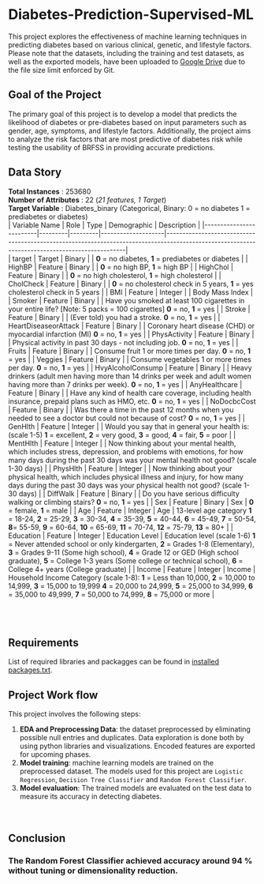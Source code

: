 # Diabetes-Prediction-Supervised-ML
This project explores the effectiveness of machine learning techniques in predicting diabetes based on various clinical, genetic, and lifestyle factors. Please note that the datasets, including the training and test datasets, as well as the exported models, have been uploaded to [Google Drive](https://drive.google.com/drive/folders/1phQRFL1RVygEyWSxM9l736VS-x0i2slb?usp=sharing) due to the file size limit enforced by Git.
<br>                          
## Goal of the Project
The primary goal of this project is to develop a model that predicts the likelihood of diabetes or pre-diabetes based on input parameters such as gender, age, symptoms, and lifestyle factors. Additionally, the project aims to analyze the risk factors that are most predictive of diabetes risk while testing the usability of BRFSS in providing accurate predictions.
<br>                           
## Data Story
**Total Instances** : 253680             
**Number of Attributes** : 22 (*21 features, 1 Target*)           
**Target Variable** : Diabetes_binary (Categorical, Binary: 0 = no diabetes 1 = prediabetes or diabetes)                     
| Variable Name           | Role    | Type    | Demographic        | Description                                                                                                                                   |
|-------------------------|---------|---------|--------------------|-----------------------------------------------------------------------------------------------------------------------------------------------|     
| target         | Target  | Binary  |                    | **0** = no diabetes, **1** = prediabetes or diabetes                                                                                                |
| HighBP                  | Feature | Binary  |                    | **0** = no high BP, **1** = high BP                                                                                                                 |
| HighChol                | Feature | Binary  |                    | **0** = no high cholesterol, **1** = high cholesterol                                                                                               |
| CholCheck               | Feature | Binary  |                    | **0** = no cholesterol check in 5 years, **1** = yes cholesterol check in 5 years                                                                   |
| BMI                     | Feature | Integer |                    | Body Mass Index                                                                                                                              |
| Smoker                  | Feature | Binary  |                    | Have you smoked at least 100 cigarettes in your entire life? [Note: 5 packs = 100 cigarettes] **0** = no, **1** = yes                               |
| Stroke                  | Feature | Binary  |                    | (Ever told) you had a stroke. **0** = no, **1** = yes                                                                                               |
| HeartDiseaseorAttack    | Feature | Binary  |                    | Coronary heart disease (CHD) or myocardial infarction (MI) **0** = no, **1** = yes                                                                  |
| PhysActivity            | Feature | Binary  |                    | Physical activity in past 30 days - not including job. **0** = no, **1** = yes                                                                      |
| Fruits                  | Feature | Binary  |                    | Consume fruit 1 or more times per day. **0** = no, **1** = yes                                                                                      |
| Veggies                 | Feature | Binary  |                    | Consume vegetables 1 or more times per day. **0** = no, **1** = yes                                                                                 |
| HvyAlcoholConsump       | Feature | Binary  |                    | Heavy drinkers (adult men having more than 14 drinks per week and adult women having more than 7 drinks per week). **0** = no, **1** = yes         |
| AnyHealthcare           | Feature | Binary  |                    | Have any kind of health care coverage, including health insurance, prepaid plans such as HMO, etc. **0** = no, **1** = yes                         |
| NoDocbcCost             | Feature | Binary  |                    | Was there a time in the past 12 months when you needed to see a doctor but could not because of cost? **0** = no, **1** = yes                       |
| GenHlth                 | Feature | Integer |                    | Would you say that in general your health is: (scale 1-5) **1** = excellent, **2** = very good, **3** = good, **4** = fair, **5** = poor                        |
| MentHlth                | Feature | Integer |                    | Now thinking about your mental health, which includes stress, depression, and problems with emotions, for how many days during the past 30 days was your mental health not good? (scale 1-30 days) |
| PhysHlth                | Feature | Integer |                    | Now thinking about your physical health, which includes physical illness and injury, for how many days during the past 30 days was your physical health not good? (scale 1-30 days) |
| DiffWalk                | Feature | Binary  |                    | Do you have serious difficulty walking or climbing stairs? **0** = no, **1** = yes                                                                  |
| Sex                     | Feature | Binary  | Sex                | **0** = female, **1** = male                                                                                                                        |
| Age                     | Feature | Integer | Age                | 13-level age category **1** = 18-24, **2** = 25-29, **3** = 30-34, **4** = 35-39, **5** = 40-44, **6** = 45-49,  **7** = 50-54,  **8**= 55-59, **9** = 60-64, **10** = 65-69,  **11** = 70-74, **12** = 75-79, **13** = 80+                                                         |
| Education               | Feature | Integer | Education Level    | Education level (scale 1-6) **1** = Never attended school or only kindergarten, **2** = Grades 1-8 (Elementary), **3** = Grades 9-11 (Some high school), **4** = Grade 12 or GED (High school graduate), **5** = College 1-3 years (Some college or technical school), **6** = College 4+ years (College graduate) |
| Income                  | Feature | Integer | Income             | Household Income Category (scale 1-8):  **1** = Less than 10,000, **2** = 10,000 to 14,999, **3** = 15,000 to 19,999 **4** = 20,000 to 24,999, **5**  = 25,000 to 34,999,  **6** = 35,000 to 49,999,  **7** = 50,000 to 74,999,  **8** = 75,000 or more |
                                  
<br><br>
## Requirements
List of required libraries and packagges can be found in [installed packages.txt](https://github.com/abhi-ram-krishna/Diabetes-Prediction-Supervised-ML/blob/main/installed_packages.txt).
<br>
## Project Work flow      
This project involves the following steps:<br>
1. **EDA and Preprocessing Data**: the dataset preprocessed by eliminating possible null entries and duplicates. Data exploration is done both by using python libraries and visualizations. Encoded features are exported for upcoming phases.
2. **Model training**: machine learning models are trained on the preprocessed dataset. The models used for this project are `Logistic Regression`, `Decision Tree Classifier` and `Random Forest Classifier`.
3. **Model evaluation**: The trained models are evaluated on the test data to measure its accuracy in detecting diabetes.        
<br><br>
## Conclusion     
### The **Random Forest Classifier** achieved accuracy around **94 %** without tuning or dimensionality reduction.

